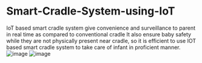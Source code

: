 # Smart-Cradle-System-using-IoT
IoT based smart cradle system give convenience and surveillance to parent in real time as compared to conventional cradle It also ensure baby safety while they are not physically present near cradle, so it is efficient to use IOT based smart cradle system to take care of infant in proficient manner. 
![image](https://github.com/Snehitha67/-Smart-Cradle-System-using-IoT/assets/146197983/04805307-f9ff-4b1c-8fcf-4cfceb724825)
![image](https://github.com/Snehitha67/-Smart-Cradle-System-using-IoT/assets/146197983/1068a7cd-c27a-4f93-96fe-cbae8b510d43)
